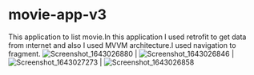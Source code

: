# movie-app-v3
This application to list movie.In this application I used retrofit to get data from ınternet and also I used MVVM architecture.I used navigation to fragment.
![Screenshot_1643026880](https://user-images.githubusercontent.com/26390652/150804376-f9e55558-080e-407f-892f-8476e60bef3a.png) |
![Screenshot_1643026846](https://user-images.githubusercontent.com/26390652/150804398-65649072-36d5-4a9b-b877-1299377e59e3.png) |
![Screenshot_1643027273](https://user-images.githubusercontent.com/26390652/150804402-1c74068e-f93f-48d9-a0c5-65d58853c217.png) |
![Screenshot_1643026858](https://user-images.githubusercontent.com/26390652/150804417-e7e4df29-1d6b-4363-b88a-d6f758cc8518.png)
